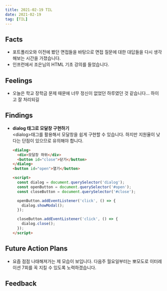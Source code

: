 ```yaml
---
title: 2021-02-19 TIL
date: 2021-02-19
tag: [TIL]
---
```


## Facts

- 포트폴리오와 이전에 봤던 면접들을 바탕으로 면접 질문에 대한 대답들을 다시 생각해보는 시간을 가졌습니다.
- 인프런에서 조은님의 HTML 기초 강의를 들었습니다.

## Feelings

- 오늘은 학교 장학금 문제 때문에 너무 정신이 없었던 하루였던 것 같습니다... 하이고 잘 처리되길

## Findings

- **dialog 태그로 모달창 구현하기**  
  \<dialog\>태그를 활용해서 모달창을 쉽게 구현할 수 있습니다. 하지만 지원율이 낮다는 단점이 있으므로 유의해야 합니다.

    ```html
    <dialog>
      <div>모달창 하위</div>
      <button id="close">닫기</button>
    </dialog>
    <button id="open">열기</button>

    <script>
      const dialog = document.querySelector('dialog');
      const openButton = document.querySelector('#open');
      const closeButton = document.querySelector('#close');

      openButton.addEventListener('click', () => {
        dialog.showModal();
      });

      closeButton.addEventListener('click', () => {
        dialog.close();
      });
    </script>
    ```

## Future Action Plans

- 요즘 점점 나태해져가는 제 모습이 보입니다. 다음주 월요일부터는 뽀모도로 이터레이션 7회를 꼭 지킬 수 있도록 노력하겠습니다.

## Feedback

